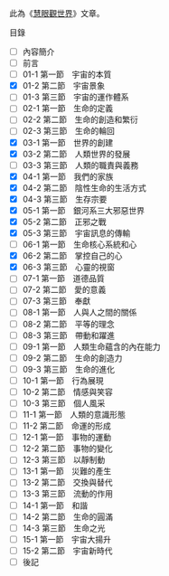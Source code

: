 此為《[慧眼觀世界](https://trello-attachments.s3.amazonaws.com/5c98a0649bf7378f6c92a1cc/608c2a1b30fc9666ff17c711/61045ddb575a089bc3631f6c4f09fc6a/%E6%85%A7%E7%9C%BC%E8%A7%80%E4%B8%96%E7%95%8C(7)%E6%96%B0-%E7%B9%81%E9%AB%94.pdf)》文章。

目錄
- [ ] 內容簡介
- [ ] 前言
- [ ] 01-1 第一節　宇宙的本質
- [X] 01-2 第二節　宇宙景象
- [ ] 01-3 第三節　宇宙的運作體系
- [ ] 02-1 第一節　生命的定義
- [ ] 02-2 第二節　生命的創造和繁衍
- [ ] 02-3 第三節　生命的輪回
- [X] 03-1 第一節　世界的創建
- [X] 03-2 第二節　人類世界的發展
- [ ] 03-3 第三節　人類的職責與義務
- [X] 04-1 第一節　我們的家族
- [X] 04-2 第二節　陰性生命的生活方式
- [X] 04-3 第三節　生存宗要
- [X] 05-1 第一節　銀河系三大邪惡世界
- [X] 05-2 第二節　正邪之戰
- [X] 05-3 第三節　宇宙訊息的傳輸
- [ ] 06-1 第一節　生命核心系統和心
- [X] 06-2 第二節　掌控自己的心
- [X] 06-3 第三節　心靈的視窗
- [ ] 07-1 第一節　道德品質
- [ ] 07-2 第二節　愛的意義
- [ ] 07-3 第三節　奉獻
- [ ] 08-1 第一節　人與人之間的關係
- [ ] 08-2 第二節　平等的理念
- [ ] 08-3 第三節　帶動和躍進
- [ ] 09-1 第一節　人類生命蘊含的內在能力
- [ ] 09-2 第二節　生命的創造力
- [ ] 09-3 第三節　生命的進化
- [ ] 10-1 第一節　行為展現
- [ ] 10-2 第二節　情感與笑容
- [ ] 10-3 第三節　個人風采
- [ ] 11-1 第一節　人類的意識形態
- [ ] 11-2 第二節　命運的形成
- [ ] 12-1 第一節　事物的運動
- [ ] 12-2 第二節　事物的變化
- [ ] 12-3 第三節　以靜制動
- [ ] 13-1 第一節　災難的產生
- [ ] 13-2 第二節　交換與替代
- [ ] 13-3 第三節　流動的作用
- [ ] 14-1 第一節　和諧
- [ ] 14-2 第二節　生命的圓滿
- [ ] 14-3 第三節　生命之光
- [ ] 15-1 第一節　宇宙大揚升
- [ ] 15-2 第二節　宇宙新時代
- [ ] 後記

